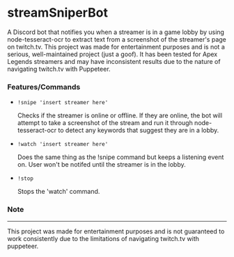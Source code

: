 # streamSniperBot

A Discord bot that notifies you when a streamer is in a game lobby by using node-tesseract-ocr to extract text from a screenshot of the streamer's page on twitch.tv. This project was made for entertainment purposes and is not a serious, well-maintained project (just a goof). It has been tested for Apex Legends streamers and may have inconsistent results due to the nature of navigating twitch.tv with Puppeteer.


### Features/Commands
- `!snipe 'insert streamer here'` 

  Checks if the streamer is online or offline. If they are online, the bot will attempt to take a screenshot of the stream and run it through node-tesseract-ocr to detect any keywords that suggest they are in a lobby. 

- `!watch 'insert streamer here'`

  Does the same thing as the !snipe command but keeps a listening event on. User won't be notifed until the streamer is in the lobby.

- `!stop`

  Stops the 'watch' command. 


### Note
---
This project was made for entertainment purposes and is not guaranteed to work consistently due to the limitations of navigating twitch.tv with puppeteer.
